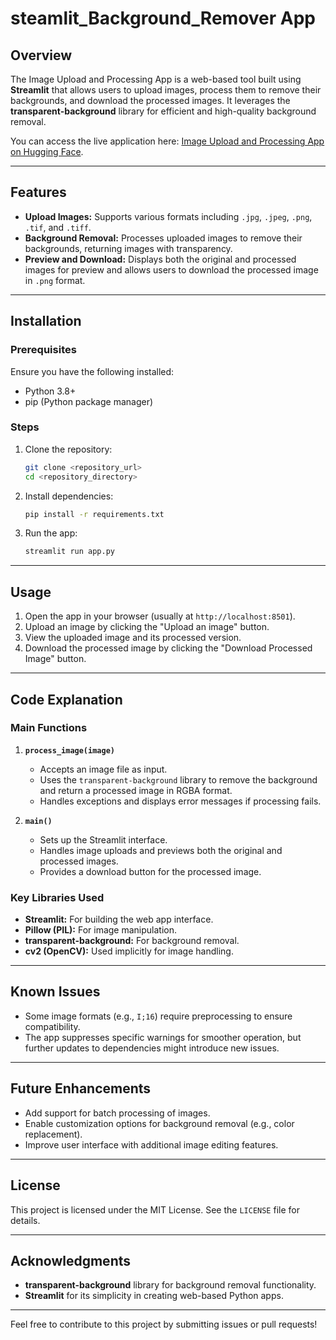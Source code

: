 # steamlit_Background_Remover App

## Overview

The Image Upload and Processing App is a web-based tool built using **Streamlit** that allows users to upload images, process them to remove their backgrounds, and download the processed images. It leverages the **transparent-background** library for efficient and high-quality background removal.

You can access the live application here: [Image Upload and Processing App on Hugging Face](https://huggingface.co/spaces/DRgaddam/background_remove).

---

## Features

* **Upload Images:** Supports various formats including `.jpg`, `.jpeg`, `.png`, `.tif`, and `.tiff`.
* **Background Removal:** Processes uploaded images to remove their backgrounds, returning images with transparency.
* **Preview and Download:** Displays both the original and processed images for preview and allows users to download the processed image in `.png` format.

---

## Installation

### Prerequisites

Ensure you have the following installed:

* Python 3.8+
* pip (Python package manager)

### Steps

1. Clone the repository:

   ```bash
   git clone <repository_url>
   cd <repository_directory>
   ```

2. Install dependencies:

   ```bash
   pip install -r requirements.txt
   ```

3. Run the app:

   ```bash
   streamlit run app.py
   ```

---

## Usage

1. Open the app in your browser (usually at `http://localhost:8501`).
2. Upload an image by clicking the "Upload an image" button.
3. View the uploaded image and its processed version.
4. Download the processed image by clicking the "Download Processed Image" button.

---

## Code Explanation

### Main Functions

1. **`process_image(image)`**

   * Accepts an image file as input.
   * Uses the `transparent-background` library to remove the background and return a processed image in RGBA format.
   * Handles exceptions and displays error messages if processing fails.

2. **`main()`**

   * Sets up the Streamlit interface.
   * Handles image uploads and previews both the original and processed images.
   * Provides a download button for the processed image.

### Key Libraries Used

* **Streamlit:** For building the web app interface.
* **Pillow (PIL):** For image manipulation.
* **transparent-background:** For background removal.
* **cv2 (OpenCV):** Used implicitly for image handling.

---

## Known Issues

* Some image formats (e.g., `I;16`) require preprocessing to ensure compatibility.
* The app suppresses specific warnings for smoother operation, but further updates to dependencies might introduce new issues.

---

## Future Enhancements

* Add support for batch processing of images.
* Enable customization options for background removal (e.g., color replacement).
* Improve user interface with additional image editing features.

---

## License

This project is licensed under the MIT License. See the `LICENSE` file for details.

---

## Acknowledgments

* **transparent-background** library for background removal functionality.
* **Streamlit** for its simplicity in creating web-based Python apps.

---

Feel free to contribute to this project by submitting issues or pull requests!
